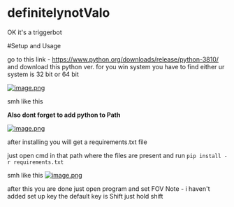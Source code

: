 # definitelynotValo

OK it's a triggerbot

#Setup and Usage

go to this link - https://www.python.org/downloads/release/python-3810/
and download this python ver.
for you win system you have to find either ur system is 32 bit or 64 bit
 
[![image.png](https://i.postimg.cc/1XbxkyHm/image.png)](https://postimg.cc/n9Kw7bgg)


smh like this

**Also dont forget to add python to Path**

[![image.png](https://i.postimg.cc/4NtNX0hL/image.png)](https://postimg.cc/PPXk42yY)

after installing you will get a requirements.txt file

just open cmd in that path where the files are present and run 
```pip install -r requirements.txt```

smh like this
[![image.png](https://i.postimg.cc/sxbY7LVH/image.png)](https://postimg.cc/T5q5XC5n)


after this you are done
just open program and set FOV 
Note - i haven't added set up key the default key is Shift just hold shift 

